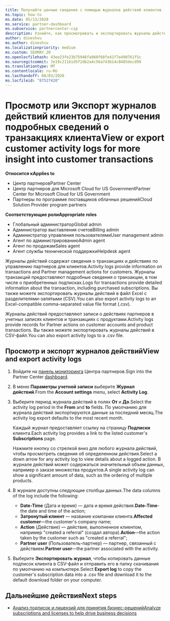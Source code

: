 ```yaml
---
title: Получайте ценные сведения с помощью журналов действий клиентов
ms.topic: how-to
ms.date: 05/13/2020
ms.service: partner-dashboard
ms.subservice: partnercenter-csp
description: Узнайте, как просматривать и экспортировать журналы действий, чтобы получить представление о транзакциях учетной записи клиента и других действиях по управлению партнерами, связанных с клиентом.
author: dineshvu
ms.author: dineshvu
ms.localizationpriority: medium
ms.custom: SEOMAY.20
ms.openlocfilehash: 43ee23fe23b75946fa960f68fe41f7e490761f5c
ms.sourcegitcommit: 7e19c211b1d5f2db2a4c56a743b14c8485decd99
ms.translationtype: MT
ms.contentlocale: ru-RU
ms.lasthandoff: 08/03/2020
ms.locfileid: "87527420"
---
```

# <a name="view-or-export-customer-activity-logs-for-more-insight-into-customer-transactions"></a><span data-ttu-id="e45f4-103">Просмотр или Экспорт журналов действий клиентов для получения подробных сведений о транзакциях клиента</span><span class="sxs-lookup"><span data-stu-id="e45f4-103">View or export customer activity logs for more insight into customer transactions</span></span>

<span data-ttu-id="e45f4-104">**Относится к**</span><span class="sxs-lookup"><span data-stu-id="e45f4-104">**Applies to**</span></span>

- <span data-ttu-id="e45f4-105">Центр партнеров</span><span class="sxs-lookup"><span data-stu-id="e45f4-105">Partner Center</span></span>
- <span data-ttu-id="e45f4-106">Центр партнеров для Microsoft Cloud for US Government</span><span class="sxs-lookup"><span data-stu-id="e45f4-106">Partner Center for Microsoft Cloud for US Government</span></span>
- <span data-ttu-id="e45f4-107">Партнеры по программе поставщиков облачных решений</span><span class="sxs-lookup"><span data-stu-id="e45f4-107">Cloud Solution Provider program partners</span></span>

<span data-ttu-id="e45f4-108">**Соответствующие роли**</span><span class="sxs-lookup"><span data-stu-id="e45f4-108">**Appropriate roles**</span></span>

- <span data-ttu-id="e45f4-109">Глобальный администратор</span><span class="sxs-lookup"><span data-stu-id="e45f4-109">Global admin</span></span>
- <span data-ttu-id="e45f4-110">Администратор выставления счетов</span><span class="sxs-lookup"><span data-stu-id="e45f4-110">Billing admin</span></span>
- <span data-ttu-id="e45f4-111">Администратор управления пользователями</span><span class="sxs-lookup"><span data-stu-id="e45f4-111">User management admin</span></span>
- <span data-ttu-id="e45f4-112">Агент по администрированию</span><span class="sxs-lookup"><span data-stu-id="e45f4-112">Admin agent</span></span>
- <span data-ttu-id="e45f4-113">Агент по продажам</span><span class="sxs-lookup"><span data-stu-id="e45f4-113">Sales agent</span></span>
- <span data-ttu-id="e45f4-114">Агент службы технической поддержки</span><span class="sxs-lookup"><span data-stu-id="e45f4-114">Helpdesk agent</span></span>

<span data-ttu-id="e45f4-115">Журналы действий содержат сведения о транзакциях и действиях по управлению партнеров для клиентов.</span><span class="sxs-lookup"><span data-stu-id="e45f4-115">Activity logs provide information on transactions and Partner management actions for customers.</span></span> <span data-ttu-id="e45f4-116">Журналы транзакций предоставляют подробные сведения о транзакции, в том числе о приобретенных подписках.</span><span class="sxs-lookup"><span data-stu-id="e45f4-116">Logs for transactions provide detailed information about the transaction, including purchased subscriptions.</span></span> <span data-ttu-id="e45f4-117">Вы также можете экспортировать журналы действий в файл Excel с разделителями-запятыми (CSV).</span><span class="sxs-lookup"><span data-stu-id="e45f4-117">You can also export activity logs to an Excel-compatible comma-separated value file format (.csv).</span></span>

<span data-ttu-id="e45f4-118">Журналы действий предоставляют записи о действиях партнеров в учетных записях клиентов и транзакциях с продуктами.</span><span class="sxs-lookup"><span data-stu-id="e45f4-118">Activity logs provide records for Partner actions on customer accounts and product transactions.</span></span> <span data-ttu-id="e45f4-119">Вы также можете экспортировать журналы действий в CSV-файл.</span><span class="sxs-lookup"><span data-stu-id="e45f4-119">You can also export activity logs to a .csv file.</span></span>

## <a name="view-and-export-activity-logs"></a><span data-ttu-id="e45f4-120">Просмотр и экспорт журналов действий</span><span class="sxs-lookup"><span data-stu-id="e45f4-120">View and export activity logs</span></span>

1. <span data-ttu-id="e45f4-121">Войдите на [панель мониторинга](https://partner.microsoft.com/dashboard) Центра партнеров.</span><span class="sxs-lookup"><span data-stu-id="e45f4-121">Sign into the Partner Center [dashboard](https://partner.microsoft.com/dashboard).</span></span>

2. <span data-ttu-id="e45f4-122">В меню **Параметры учетной записи** выберите **Журнал действий**.</span><span class="sxs-lookup"><span data-stu-id="e45f4-122">From the **Account settings** menu, select **Activity Log**.</span></span>

3. <span data-ttu-id="e45f4-123">Выберите период журнала действий в полях **От** и **До**.</span><span class="sxs-lookup"><span data-stu-id="e45f4-123">Select the activity log period in the **From** and **to** fields.</span></span> <span data-ttu-id="e45f4-124">По умолчанию для журнала действий экспортируются данные за последний месяц.</span><span class="sxs-lookup"><span data-stu-id="e45f4-124">The activity log export defaults to the most recent month.</span></span>

   <span data-ttu-id="e45f4-125">Каждый журнал предоставляет ссылку на страницу **Подписки** клиента.</span><span class="sxs-lookup"><span data-stu-id="e45f4-125">Each activity log provides a link to the listed customer's **Subscriptions** page.</span></span>

   <span data-ttu-id="e45f4-126">Нажмите кнопку со стрелкой вниз для любого журнала действий, чтобы просмотреть сведения об определенном действия.</span><span class="sxs-lookup"><span data-stu-id="e45f4-126">Select a down arrow for any activity log to view details about a logged action.</span></span> <span data-ttu-id="e45f4-127">В журнале действий может содержаться значительный объем данных, например о заказе множества продуктов.</span><span class="sxs-lookup"><span data-stu-id="e45f4-127">A single activity log can show a significant amount of data, such as the ordering of multiple products.</span></span>

4. <span data-ttu-id="e45f4-128">В журнале доступны следующие столбцы данных.</span><span class="sxs-lookup"><span data-stu-id="e45f4-128">The data columns of the log include the following:</span></span>
   - <span data-ttu-id="e45f4-129">**Date-Time** (Дата и время) — дата и время действия.</span><span class="sxs-lookup"><span data-stu-id="e45f4-129">**Date-Time**-the date and time of the action;</span></span>
   - <span data-ttu-id="e45f4-130">**Затронутый клиент** — название компании клиента.</span><span class="sxs-lookup"><span data-stu-id="e45f4-130">**Affected customer**—the customer's company name;</span></span>
   - <span data-ttu-id="e45f4-131">**Action** (Действие) — действие, выполненное клиентом, например "created a referral" (создал автора).</span><span class="sxs-lookup"><span data-stu-id="e45f4-131">**Action**—the action taken by the customer such as "created a referral";</span></span>
   - <span data-ttu-id="e45f4-132">**Partner user** (Пользователь-партнер) — партнер, связанный с действием.</span><span class="sxs-lookup"><span data-stu-id="e45f4-132">**Partner user**—the partner associated with the activity.</span></span>

5. <span data-ttu-id="e45f4-133">Выберите **Экспортировать журнал**, чтобы копировать данные подписок клиента в CSV-файл и отправить его в папку скачивания по умолчанию на компьютере.</span><span class="sxs-lookup"><span data-stu-id="e45f4-133">Select **Export log** to copy the customer's subscription data into a .csv file and download it to the default download folder on your computer.</span></span>

## <a name="next-steps"></a><span data-ttu-id="e45f4-134">Дальнейшие действия</span><span class="sxs-lookup"><span data-stu-id="e45f4-134">Next steps</span></span>

- [<span data-ttu-id="e45f4-135">Анализ подписок и лицензий для принятия бизнес-решений</span><span class="sxs-lookup"><span data-stu-id="e45f4-135">Analyze subscriptions and licenses to help drive business decisions</span></span>](analyze-subscriptions-licenses.md)
